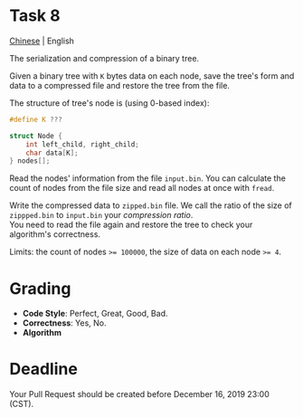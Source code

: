 # Task 8
[Chinese](README.zh.md) | English

The serialization and compression of a binary tree.

Given a binary tree with `K` bytes data on each node, save the tree's form and data to a compressed file and restore the tree from the file.

The structure of tree's node is (using 0-based index):

```cpp
#define K ???

struct Node {
    int left_child, right_child;
    char data[K];
} nodes[]; 
```

Read the nodes' information from the file `input.bin`. You can calculate the count of nodes from the file size and read all nodes at once with `fread`.

Write the compressed data to `zipped.bin` file. We call the ratio of the size of `zippped.bin` to `input.bin` your *compression ratio*.  
You need to read the file again and restore the tree to check your algorithm's correctness.

Limits: the count of nodes `>= 100000`, the size of data on each node `>= 4`.

# Grading
* **Code Style**: Perfect, Great, Good, Bad.
* **Correctness**: Yes, No.
* **Algorithm**

# Deadline
Your Pull Request should be created before December 16, 2019 23:00 (CST).
